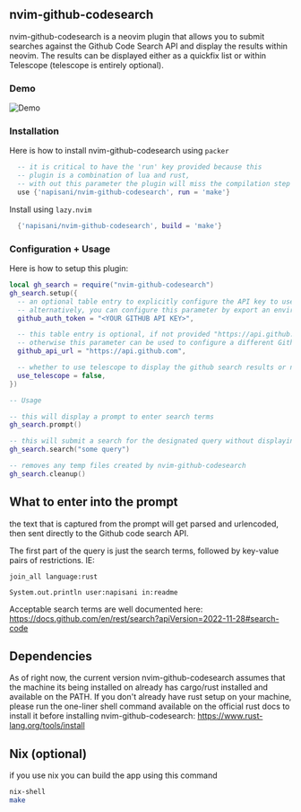## nvim-github-codesearch

nvim-github-codesearch is a neovim plugin that allows you to submit searches against the Github Code Search API and display the results within neovim. The results can be displayed either as a quickfix list or within Telescope (telescope is entirely optional).

### Demo
![Demo](https://github.com/napisani/nvim-github-codesearch/blob/main/demo.gif)

### Installation

Here is how to install nvim-github-codesearch using `packer`
```lua
  -- it is critical to have the 'run' key provided because this
  -- plugin is a combination of lua and rust, 
  -- with out this parameter the plugin will miss the compilation step entirely
  use {'napisani/nvim-github-codesearch', run = 'make'}
```
Install using `lazy.nvim`
```lua
  {'napisani/nvim-github-codesearch', build = 'make'}
```

### Configuration + Usage
Here is how to setup this plugin:
```lua
local gh_search = require("nvim-github-codesearch")
gh_search.setup({
  -- an optional table entry to explicitly configure the API key to use for Github API requests.
  -- alternatively, you can configure this parameter by export an environment variable named "GITHUB_AUTH_TOKEN"
  github_auth_token = "<YOUR GITHUB API KEY>",

  -- this table entry is optional, if not provided "https://api.github.com" will be used by default
  -- otherwise this parameter can be used to configure a different Github API URL.
  github_api_url = "https://api.github.com",

  -- whether to use telescope to display the github search results or not
  use_telescope = false,
})

-- Usage

-- this will display a prompt to enter search terms
gh_search.prompt()

-- this will submit a search for the designated query without displaying a prompt
gh_search.search("some query")

-- removes any temp files created by nvim-github-codesearch
gh_search.cleanup()

```

## What to enter into the prompt

the text that is captured from the prompt will get parsed and urlencoded, then sent directly to the Github code search API.

The first part of the query is just the search terms, followed by key-value pairs of restrictions. 
IE: 

`join_all language:rust`

`System.out.println user:napisani in:readme`

Acceptable search terms are well documented here:
https://docs.github.com/en/rest/search?apiVersion=2022-11-28#search-code



## Dependencies

As of right now, the current version nvim-github-codesearch assumes that the machine its being installed on already has cargo/rust installed and available on the PATH.
If you don't already have rust setup on your machine, please run the one-liner shell command available on the official rust docs to install it before installing nvim-github-codesearch:
https://www.rust-lang.org/tools/install


## Nix (optional)
if you use nix you can build the app using this command
```bash
nix-shell
make
```
